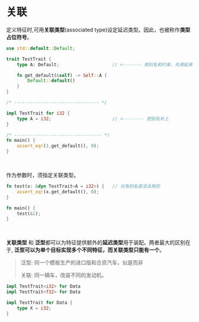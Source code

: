 # 关联

定义特征时,可用**关联类型**(associated type)设定延迟类型。因此，也被称作**类型占位符号**。

```rust
use std::default::Default;

trait TestTrait {
    type A: Default;                    // <------- 用别名和约束，先用起来

    fn get_default(&self) -> Self::A {
        Default::default()
    }
}

/* -------------------------------- */

impl TestTrait for i32 {
    type A = i32;                       // <-------- 把别名补上
}

/* --------------------------------- */
fn main() {
    assert_eq!(1.get_default(), 0);
}
```

&nbsp;

作为参数时，须指定关联类型。

```rust
fn test(x: &dyn TestTrait<A = i32>) {   // 光有别名是没法用的
    assert_eq!(x.get_default(), 0);
}

fn main() {
    test(&1);
}
```

&nbsp;

**关联类型** 和 **泛型**都可以为特征提供额外的**延迟类型**用于装配。两者最大的区别在于, **泛型可以为单个目标实现多个不同特征，而关联类型只能有一个**。

> 泛型: 同一个模板生产的进口版和合资汽车，似是而非
>
> 关联: 同一辆车，改装不同的发动机。

```rust
impl TestTrait<i32> for Data
impl TestTrait<f32> for Data
```

```rust
impl TestTrait for Data {
    type X = i32;
}
```